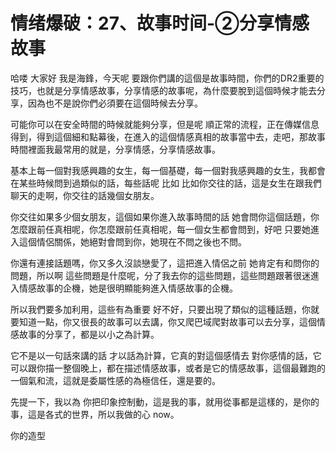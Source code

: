 # 情绪爆破：27、故事时间-②分享情感故事

哈喽 大家好 我是海鋒，今天呢 要跟你們講的這個是故事時間，你們的DR2重要的技巧，也就是分享情感故事，分享情感的故事呢，為什麼要脫到這個時候才能去分享，因為也不是說你們必須要在這個時候去分享。

可能你可以在安全時間的時候就能夠分享，但是呢 順正常的流程，正在傳媒信息得到，得到這個細和點幕後，在進入的這個情感真相的故事當中去，走吧，那故事時間裡面我最常用的就是，分享情感，分享情感故事。

基本上每一個對我感興趣的女生，每一個基礎，每一個對我感興趣的女生，我都會在某些時候問到過類似的話，每些話呢 比如 比如你交往的話，這是女生在跟我們聊天的走啊，你交往的話幾個女朋友。

你交往如果多少個女朋友，這個如果你進入故事時間的話 她會問你這個話題，你怎麼跟前任真相呢，你怎麼跟前任真相呢，每一個女生都會問到，好吧 只要她進入這個情侶關係，她絕對會問到你，她現在不問之後也不問。

你還有連接話題嗎，你又多久沒談戀愛了，這把進入情侶之前 她肯定有和問你的問題，所以啊 這些問題是什麼呢，分了我去你的這些問題，這些問題跟著很迷進入情感故事的企機，她是很明顯能夠進入情感故事的企機。

所以我們要多加利用，這些有為重要 好不好，只要出現了類似的這種話題，你就要知道一點，你又很長的故事可以去講，你又爬巴域爬對故事可以去分享，這個情感故事的分享了，都是以小之為計算。

它不是以一句話來講的話 才以話為計算，它真的對這個感情去 對你感情的話，它可以跟你描一整個晚上，都在描述情感故事，或者是它的情感故事，這個最難跑的一個氣和流，這就是委屬性感的為極信任，還是要的。

先提一下，我以為 你把印象控制動，這是我的事，就用從事都是這樣的，是你的事，這是各式的世界，所以我做的心 now。

你的造型